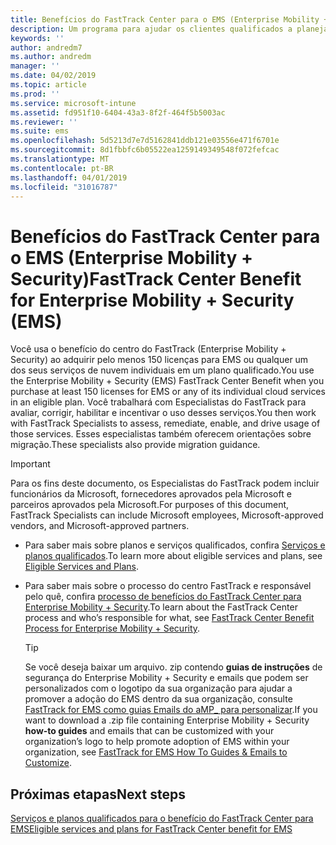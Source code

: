 ```yaml
---
title: Benefícios do FastTrack Center para o EMS (Enterprise Mobility + Security)
description: Um programa para ajudar os clientes qualificados a planejar e implantar o Intune e o Azure Active Directory Premium
keywords: ''
author: andredm7
ms.author: andredm
manager: ''
ms.date: 04/02/2019
ms.topic: article
ms.prod: ''
ms.service: microsoft-intune
ms.assetid: fd951f10-6404-43a3-8f2f-464f5b5003ac
ms.reviewer: ''
ms.suite: ems
ms.openlocfilehash: 5d5213d7e7d5162841ddb121e03556e471f6701e
ms.sourcegitcommit: 8d1fbbfc6b05522ea1259149349548f072fefcac
ms.translationtype: MT
ms.contentlocale: pt-BR
ms.lasthandoff: 04/01/2019
ms.locfileid: "31016787"
---
```

# <a name="fasttrack-center-benefit-for-enterprise-mobility--security-ems"></a><span data-ttu-id="27060-103">Benefícios do FastTrack Center para o EMS (Enterprise Mobility + Security)</span><span class="sxs-lookup"><span data-stu-id="27060-103">FastTrack Center Benefit for Enterprise Mobility + Security (EMS)</span></span>

<span data-ttu-id="27060-104">Você usa o benefício do centro do FastTrack (Enterprise Mobility + Security) ao adquirir pelo menos 150 licenças para EMS ou qualquer um dos seus serviços de nuvem individuais em um plano qualificado.</span><span class="sxs-lookup"><span data-stu-id="27060-104">You use the Enterprise Mobility + Security (EMS) FastTrack Center Benefit when you purchase at least 150 licenses for EMS or any of its individual cloud services in an eligible plan.</span></span> <span data-ttu-id="27060-105">Você trabalhará com Especialistas do FastTrack para avaliar, corrigir, habilitar e incentivar o uso desses serviços.</span><span class="sxs-lookup"><span data-stu-id="27060-105">You then work with FastTrack Specialists to assess, remediate, enable, and drive usage of those services.</span></span> <span data-ttu-id="27060-106">Esses especialistas também oferecem orientações sobre migração.</span><span class="sxs-lookup"><span data-stu-id="27060-106">These specialists also provide migration guidance.</span></span>

> [!IMPORTANT]
> <span data-ttu-id="27060-107">Para os fins deste documento, os Especialistas do FastTrack podem incluir funcionários da Microsoft, fornecedores aprovados pela Microsoft e parceiros aprovados pela Microsoft.</span><span class="sxs-lookup"><span data-stu-id="27060-107">For purposes of this document, FastTrack Specialists can include Microsoft employees, Microsoft-approved vendors, and Microsoft-approved partners.</span></span>

- <span data-ttu-id="27060-108">Para saber mais sobre planos e serviços qualificados, confira [Serviços e planos qualificados](M365-eligible-services-and-plans.md).</span><span class="sxs-lookup"><span data-stu-id="27060-108">To learn more about eligible services and plans, see [Eligible Services and Plans](M365-eligible-services-and-plans.md).</span></span>

- <span data-ttu-id="27060-109">Para saber mais sobre o processo do centro FastTrack e responsável pelo quê, confira [processo de benefícios do FastTrack Center para Enterprise Mobility + Security](EMS-fasttrack-process.md).</span><span class="sxs-lookup"><span data-stu-id="27060-109">To learn about the FastTrack Center process and who’s responsible for what, see [FastTrack Center Benefit Process for Enterprise Mobility + Security](EMS-fasttrack-process.md).</span></span>

    > [!TIP]
    > <span data-ttu-id="27060-110">Se você deseja baixar um arquivo. zip contendo **guias de instruções** de segurança do Enterprise Mobility + Security e emails que podem ser personalizados com o logotipo da sua organização para ajudar a promover a adoção do EMS dentro da sua organização, consulte [FastTrack for EMS como guias Emails do aMP_ para personalizar](https://gallery.technet.microsoft.com/FastTrack-for-EMS-How-To-f170da4c).</span><span class="sxs-lookup"><span data-stu-id="27060-110">If you want to download a .zip file containing Enterprise Mobility + Security **how-to guides** and emails that can be customized with your organization’s logo to help promote adoption of EMS within your organization, see [FastTrack for EMS How To Guides & Emails to Customize](https://gallery.technet.microsoft.com/FastTrack-for-EMS-How-To-f170da4c).</span></span>

## <a name="next-steps"></a><span data-ttu-id="27060-111">Próximas etapas</span><span class="sxs-lookup"><span data-stu-id="27060-111">Next steps</span></span>

[<span data-ttu-id="27060-112">Serviços e planos qualificados para o benefício do FastTrack Center para EMS</span><span class="sxs-lookup"><span data-stu-id="27060-112">Eligible services and plans for FastTrack Center benefit for EMS</span></span>](M365-eligible-services-and-plans.md)


